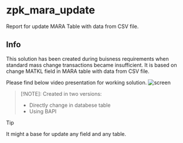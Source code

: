 # zpk_mara_update

Report for update MARA Table with data from CSV file.

## Info
This solution has been created during buisness requirements when standard mass change transactions became insufficient. It is based on change MATKL field in MARA table with data from CSV file.

Please find below video presentation for working solution.
![screen]( )

> [!NOTE]:
> Created in two versions:
> - Directly change in databese table
> - Using BAPI

> [!TIP]
> It might a base for update any field and any table.

